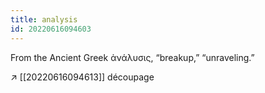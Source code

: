 ```yaml
---
title: analysis
id: 20220616094603
---
```


From the Ancient Greek ἀνάλυσις, “breakup,” “unraveling.”

↗ [[20220616094613]] découpage
